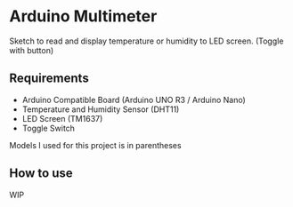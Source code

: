 # Arduino Multimeter
Sketch to read and display temperature or humidity to LED screen. (Toggle with button)

## Requirements

- Arduino Compatible Board (Arduino UNO R3 / Arduino Nano)
- Temperature and Humidity Sensor (DHT11)
- LED Screen (TM1637)
- Toggle Switch

Models I used for this project is in parentheses

## How to use

WIP

